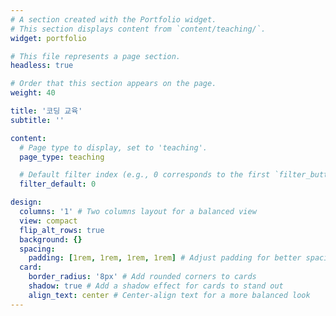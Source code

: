 ```yaml
---
# A section created with the Portfolio widget.
# This section displays content from `content/teaching/`.
widget: portfolio

# This file represents a page section.
headless: true

# Order that this section appears on the page.
weight: 40

title: '코딩 교육'
subtitle: ''

content:
  # Page type to display, set to 'teaching'.
  page_type: teaching

  # Default filter index (e.g., 0 corresponds to the first `filter_button` instance below).
  filter_default: 0

design:
  columns: '1' # Two columns layout for a balanced view
  view: compact 
  flip_alt_rows: true
  background: {}
  spacing:
    padding: [1rem, 1rem, 1rem, 1rem] # Adjust padding for better spacing
  card:
    border_radius: '8px' # Add rounded corners to cards
    shadow: true # Add a shadow effect for cards to stand out
    align_text: center # Center-align text for a more balanced look
---
```

